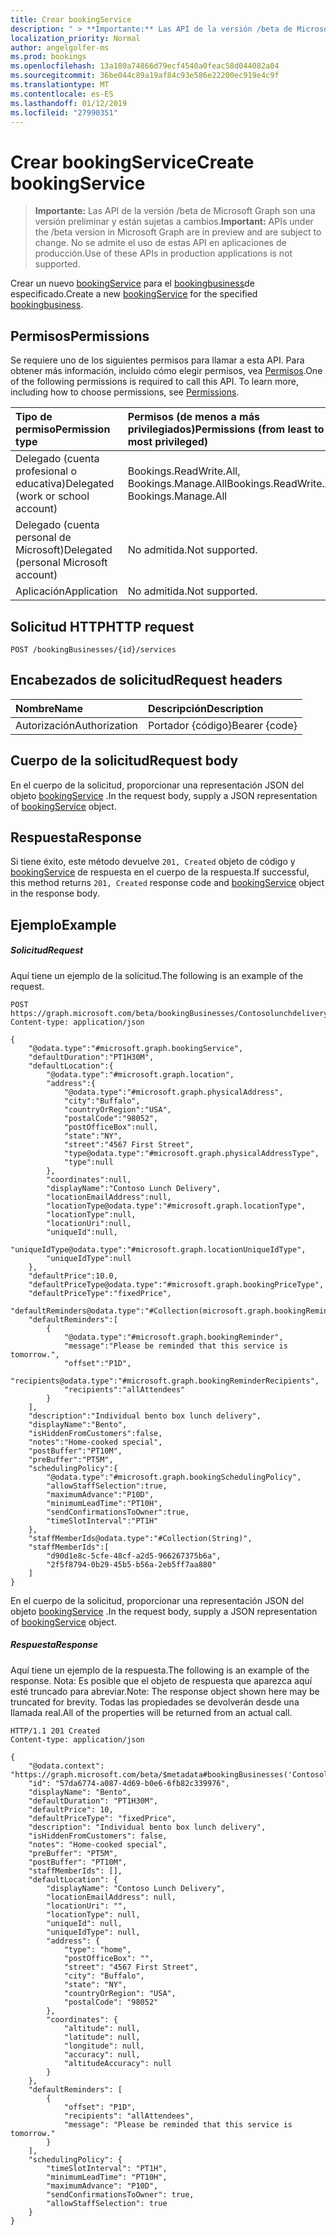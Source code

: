 ```yaml
---
title: Crear bookingService
description: " > **Importante:** Las API de la versión /beta de Microsoft Graph son una versión preliminar y están sujetas a cambios. No se admite el uso de estas API en aplicaciones de producción."
localization_priority: Normal
author: angelgolfer-ms
ms.prod: bookings
ms.openlocfilehash: 13a180a74866d79ecf4540a0feac58d044082a04
ms.sourcegitcommit: 36be044c89a19af84c93e586e22200ec919e4c9f
ms.translationtype: MT
ms.contentlocale: es-ES
ms.lasthandoff: 01/12/2019
ms.locfileid: "27990351"
---
```

# <a name="create-bookingservice"></a><span data-ttu-id="27f35-104">Crear bookingService</span><span class="sxs-lookup"><span data-stu-id="27f35-104">Create bookingService</span></span>

 > <span data-ttu-id="27f35-105">**Importante:** Las API de la versión /beta de Microsoft Graph son una versión preliminar y están sujetas a cambios.</span><span class="sxs-lookup"><span data-stu-id="27f35-105">**Important:** APIs under the /beta version in Microsoft Graph are in preview and are subject to change.</span></span> <span data-ttu-id="27f35-106">No se admite el uso de estas API en aplicaciones de producción.</span><span class="sxs-lookup"><span data-stu-id="27f35-106">Use of these APIs in production applications is not supported.</span></span>
 
<span data-ttu-id="27f35-107">Crear un nuevo [bookingService](../resources/bookingservice.md) para el [bookingbusiness](../resources/bookingbusiness.md)de especificado.</span><span class="sxs-lookup"><span data-stu-id="27f35-107">Create a new [bookingService](../resources/bookingservice.md) for the specified [bookingbusiness](../resources/bookingbusiness.md).</span></span>
## <a name="permissions"></a><span data-ttu-id="27f35-108">Permisos</span><span class="sxs-lookup"><span data-stu-id="27f35-108">Permissions</span></span>
<span data-ttu-id="27f35-p103">Se requiere uno de los siguientes permisos para llamar a esta API. Para obtener más información, incluido cómo elegir permisos, vea [Permisos](/graph/permissions-reference).</span><span class="sxs-lookup"><span data-stu-id="27f35-p103">One of the following permissions is required to call this API. To learn more, including how to choose permissions, see [Permissions](/graph/permissions-reference).</span></span>

|<span data-ttu-id="27f35-111">Tipo de permiso</span><span class="sxs-lookup"><span data-stu-id="27f35-111">Permission type</span></span>      | <span data-ttu-id="27f35-112">Permisos (de menos a más privilegiados)</span><span class="sxs-lookup"><span data-stu-id="27f35-112">Permissions (from least to most privileged)</span></span>              |
|:--------------------|:---------------------------------------------------------|
|<span data-ttu-id="27f35-113">Delegado (cuenta profesional o educativa)</span><span class="sxs-lookup"><span data-stu-id="27f35-113">Delegated (work or school account)</span></span> |  <span data-ttu-id="27f35-114">Bookings.ReadWrite.All, Bookings.Manage.All</span><span class="sxs-lookup"><span data-stu-id="27f35-114">Bookings.ReadWrite.All, Bookings.Manage.All</span></span>   |
|<span data-ttu-id="27f35-115">Delegado (cuenta personal de Microsoft)</span><span class="sxs-lookup"><span data-stu-id="27f35-115">Delegated (personal Microsoft account)</span></span> | <span data-ttu-id="27f35-116">No admitida.</span><span class="sxs-lookup"><span data-stu-id="27f35-116">Not supported.</span></span>   |
|<span data-ttu-id="27f35-117">Aplicación</span><span class="sxs-lookup"><span data-stu-id="27f35-117">Application</span></span> | <span data-ttu-id="27f35-118">No admitida.</span><span class="sxs-lookup"><span data-stu-id="27f35-118">Not supported.</span></span>  |

## <a name="http-request"></a><span data-ttu-id="27f35-119">Solicitud HTTP</span><span class="sxs-lookup"><span data-stu-id="27f35-119">HTTP request</span></span>
<!-- { "blockType": "ignored" } -->
```http
POST /bookingBusinesses/{id}/services

```
## <a name="request-headers"></a><span data-ttu-id="27f35-120">Encabezados de solicitud</span><span class="sxs-lookup"><span data-stu-id="27f35-120">Request headers</span></span>
| <span data-ttu-id="27f35-121">Nombre</span><span class="sxs-lookup"><span data-stu-id="27f35-121">Name</span></span>       | <span data-ttu-id="27f35-122">Descripción</span><span class="sxs-lookup"><span data-stu-id="27f35-122">Description</span></span>|
|:---------------|:----------|
| <span data-ttu-id="27f35-123">Autorización</span><span class="sxs-lookup"><span data-stu-id="27f35-123">Authorization</span></span>  | <span data-ttu-id="27f35-124">Portador {código}</span><span class="sxs-lookup"><span data-stu-id="27f35-124">Bearer {code}</span></span>|

## <a name="request-body"></a><span data-ttu-id="27f35-125">Cuerpo de la solicitud</span><span class="sxs-lookup"><span data-stu-id="27f35-125">Request body</span></span>
<span data-ttu-id="27f35-126">En el cuerpo de la solicitud, proporcionar una representación JSON del objeto [bookingService](../resources/bookingservice.md) .</span><span class="sxs-lookup"><span data-stu-id="27f35-126">In the request body, supply a JSON representation of [bookingService](../resources/bookingservice.md) object.</span></span>


## <a name="response"></a><span data-ttu-id="27f35-127">Respuesta</span><span class="sxs-lookup"><span data-stu-id="27f35-127">Response</span></span>
<span data-ttu-id="27f35-128">Si tiene éxito, este método devuelve `201, Created` objeto de código y [bookingService](../resources/bookingservice.md) de respuesta en el cuerpo de la respuesta.</span><span class="sxs-lookup"><span data-stu-id="27f35-128">If successful, this method returns `201, Created` response code and [bookingService](../resources/bookingservice.md) object in the response body.</span></span>

## <a name="example"></a><span data-ttu-id="27f35-129">Ejemplo</span><span class="sxs-lookup"><span data-stu-id="27f35-129">Example</span></span>
##### <a name="request"></a><span data-ttu-id="27f35-130">Solicitud</span><span class="sxs-lookup"><span data-stu-id="27f35-130">Request</span></span>
<span data-ttu-id="27f35-131">Aquí tiene un ejemplo de la solicitud.</span><span class="sxs-lookup"><span data-stu-id="27f35-131">The following is an example of the request.</span></span>
<!-- {
  "blockType": "request",
  "name": "create_bookingservice_from_bookingbusiness"
}-->
```http
POST https://graph.microsoft.com/beta/bookingBusinesses/Contosolunchdelivery@M365B489948.onmicrosoft.com/services
Content-type: application/json

{
    "@odata.type":"#microsoft.graph.bookingService",
    "defaultDuration":"PT1H30M",
    "defaultLocation":{
        "@odata.type":"#microsoft.graph.location",
        "address":{
            "@odata.type":"#microsoft.graph.physicalAddress",
            "city":"Buffalo",
            "countryOrRegion":"USA",
            "postalCode":"98052",
            "postOfficeBox":null,
            "state":"NY",
            "street":"4567 First Street",
            "type@odata.type":"#microsoft.graph.physicalAddressType",
            "type":null
        },
        "coordinates":null,
        "displayName":"Contoso Lunch Delivery",
        "locationEmailAddress":null,
        "locationType@odata.type":"#microsoft.graph.locationType",
        "locationType":null,
        "locationUri":null,
        "uniqueId":null,
        "uniqueIdType@odata.type":"#microsoft.graph.locationUniqueIdType",
        "uniqueIdType":null
    },
    "defaultPrice":10.0,
    "defaultPriceType@odata.type":"#microsoft.graph.bookingPriceType",
    "defaultPriceType":"fixedPrice",
    "defaultReminders@odata.type":"#Collection(microsoft.graph.bookingReminder)",
    "defaultReminders":[
        {
            "@odata.type":"#microsoft.graph.bookingReminder",
            "message":"Please be reminded that this service is tomorrow.",
            "offset":"P1D",
            "recipients@odata.type":"#microsoft.graph.bookingReminderRecipients",
            "recipients":"allAttendees"
        }
    ],
    "description":"Individual bento box lunch delivery",
    "displayName":"Bento",
    "isHiddenFromCustomers":false,
    "notes":"Home-cooked special",
    "postBuffer":"PT10M",
    "preBuffer":"PT5M",
    "schedulingPolicy":{
        "@odata.type":"#microsoft.graph.bookingSchedulingPolicy",
        "allowStaffSelection":true,
        "maximumAdvance":"P10D",
        "minimumLeadTime":"PT10H",
        "sendConfirmationsToOwner":true,
        "timeSlotInterval":"PT1H"
    },
    "staffMemberIds@odata.type":"#Collection(String)",
    "staffMemberIds":[
        "d90d1e8c-5cfe-48cf-a2d5-966267375b6a",
        "2f5f8794-0b29-45b5-b56a-2eb5ff7aa880"
    ]
}
```
<span data-ttu-id="27f35-132">En el cuerpo de la solicitud, proporcionar una representación JSON del objeto [bookingService](../resources/bookingservice.md) .</span><span class="sxs-lookup"><span data-stu-id="27f35-132">In the request body, supply a JSON representation of [bookingService](../resources/bookingservice.md) object.</span></span>
##### <a name="response"></a><span data-ttu-id="27f35-133">Respuesta</span><span class="sxs-lookup"><span data-stu-id="27f35-133">Response</span></span>
<span data-ttu-id="27f35-134">Aquí tiene un ejemplo de la respuesta.</span><span class="sxs-lookup"><span data-stu-id="27f35-134">The following is an example of the response.</span></span> <span data-ttu-id="27f35-135">Nota: Es posible que el objeto de respuesta que aparezca aquí esté truncado para abreviar.</span><span class="sxs-lookup"><span data-stu-id="27f35-135">Note: The response object shown here may be truncated for brevity.</span></span> <span data-ttu-id="27f35-136">Todas las propiedades se devolverán desde una llamada real.</span><span class="sxs-lookup"><span data-stu-id="27f35-136">All of the properties will be returned from an actual call.</span></span>
<!-- {
  "blockType": "response",
  "truncated": true,
  "@odata.type": "microsoft.graph.bookingService"
} -->
```http
HTTP/1.1 201 Created
Content-type: application/json

{
    "@odata.context": "https://graph.microsoft.com/beta/$metadata#bookingBusinesses('Contosolunchdelivery%40M365B489948.onmicrosoft.com')/services/$entity",
    "id": "57da6774-a087-4d69-b0e6-6fb82c339976",
    "displayName": "Bento",
    "defaultDuration": "PT1H30M",
    "defaultPrice": 10,
    "defaultPriceType": "fixedPrice",
    "description": "Individual bento box lunch delivery",
    "isHiddenFromCustomers": false,
    "notes": "Home-cooked special",
    "preBuffer": "PT5M",
    "postBuffer": "PT10M",
    "staffMemberIds": [],
    "defaultLocation": {
        "displayName": "Contoso Lunch Delivery",
        "locationEmailAddress": null,
        "locationUri": "",
        "locationType": null,
        "uniqueId": null,
        "uniqueIdType": null,
        "address": {
            "type": "home",
            "postOfficeBox": "",
            "street": "4567 First Street",
            "city": "Buffalo",
            "state": "NY",
            "countryOrRegion": "USA",
            "postalCode": "98052"
        },
        "coordinates": {
            "altitude": null,
            "latitude": null,
            "longitude": null,
            "accuracy": null,
            "altitudeAccuracy": null
        }
    },
    "defaultReminders": [
        {
            "offset": "P1D",
            "recipients": "allAttendees",
            "message": "Please be reminded that this service is tomorrow."
        }
    ],
    "schedulingPolicy": {
        "timeSlotInterval": "PT1H",
        "minimumLeadTime": "PT10H",
        "maximumAdvance": "P10D",
        "sendConfirmationsToOwner": true,
        "allowStaffSelection": true
    }
}
```

<!-- uuid: 8fcb5dbc-d5aa-4681-8e31-b001d5168d79
2015-10-25 14:57:30 UTC -->
<!-- {
  "type": "#page.annotation",
  "description": "Create bookingService",
  "keywords": "",
  "section": "documentation",
  "tocPath": ""
}-->
